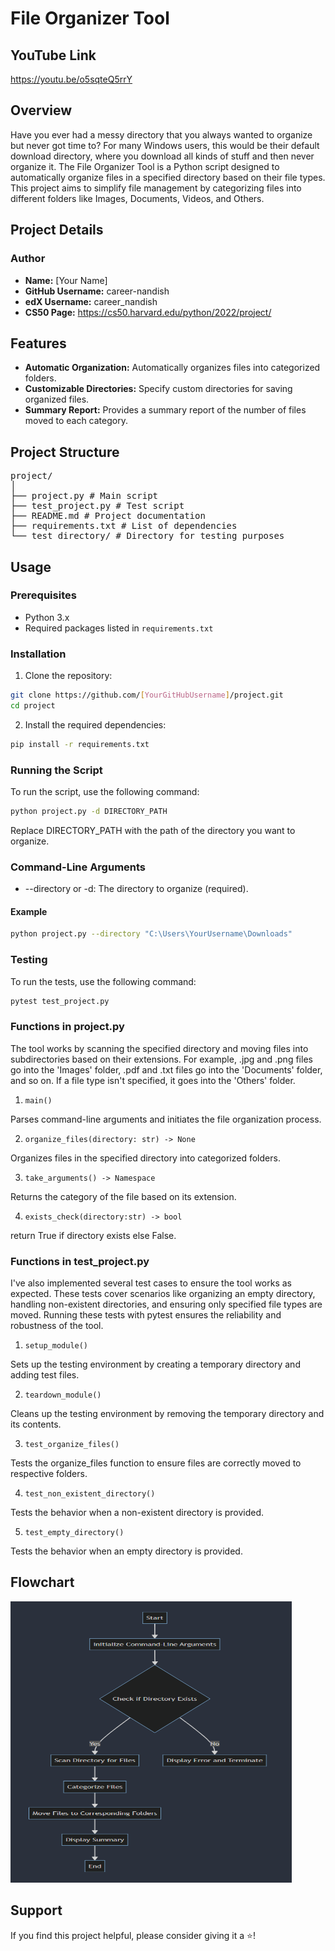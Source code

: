 # File Organizer Tool

## YouTube Link

https://youtu.be/o5sqteQ5rrY

## Overview

Have you ever had a messy directory that you always wanted to organize but never got time to? For many Windows users, this would be their default download directory, where you download all kinds of stuff and then never organize it. The File Organizer Tool is a Python script designed to automatically organize files in a specified directory based on their file types. This project aims to simplify file management by categorizing files into different folders like Images, Documents, Videos, and Others.

## Project Details

### Author
- **Name:** [Your Name]
- **GitHub Username:** career-nandish
- **edX Username:** career_nandish
- **CS50 Page:** https://cs50.harvard.edu/python/2022/project/

## Features

- **Automatic Organization:** Automatically organizes files into categorized folders.
- **Customizable Directories:** Specify custom directories for saving organized files.
- **Summary Report:** Provides a summary report of the number of files moved to each category.

## Project Structure

<pre>
project/
│
├── project.py # Main script
├── test_project.py # Test script
├── README.md # Project documentation
├── requirements.txt # List of dependencies
└── test_directory/ # Directory for testing purposes
</pre>

## Usage

### Prerequisites

- Python 3.x
- Required packages listed in `requirements.txt`

### Installation

1. Clone the repository:

```bash
git clone https://github.com/[YourGitHubUsername]/project.git
cd project
```

2. Install the required dependencies:

```bash
pip install -r requirements.txt
```
### Running the Script

To run the script, use the following command:

```bash
python project.py -d DIRECTORY_PATH
```

Replace DIRECTORY_PATH with the path of the directory you want to organize.

### Command-Line Arguments
* --directory or -d: The directory to organize (required).

#### Example
```bash
python project.py --directory "C:\Users\YourUsername\Downloads"
```

### Testing

To run the tests, use the following command:

```bash
pytest test_project.py
```

### Functions in project.py

The tool works by scanning the specified directory and moving files into subdirectories based on their extensions. For example, .jpg and .png files go into the 'Images' folder, .pdf and .txt files go into the 'Documents' folder, and so on. If a file type isn't specified, it goes into the 'Others' folder.


1. `main()`

Parses command-line arguments and initiates the file organization process.

2. `organize_files(directory: str) -> None`

Organizes files in the specified directory into categorized folders.

3. `take_arguments() -> Namespace`

Returns the category of the file based on its extension.

4. `exists_check(directory:str) -> bool`

return True if directory exists else False.

### Functions in test_project.py

I've also implemented several test cases to ensure the tool works as expected. These tests cover scenarios like organizing an empty directory, handling non-existent directories, and ensuring only specified file types are moved. Running these tests with pytest ensures the reliability and robustness of the tool.


1. `setup_module()`

Sets up the testing environment by creating a temporary directory and adding test files.

2. `teardown_module()`

Cleans up the testing environment by removing the temporary directory and its contents.

3. `test_organize_files()`

Tests the organize_files function to ensure files are correctly moved to respective folders.

4. `test_non_existent_directory()`

Tests the behavior when a non-existent directory is provided.

5. `test_empty_directory()`

Tests the behavior when an empty directory is provided.

## Flowchart

<p>
	<img src="./images/flowchart.png" alt="Image" width="450" height="450">
</p>

## Support

If you find this project helpful, please consider giving it a ⭐️!